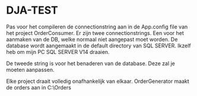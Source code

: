 # DJA-TEST

Pas voor het compileren de connectionstring aan in de App.config file van het project OrderConsumer.
Er zijn twee connectionstrings. 
Een voor het aanmaken van de DB, welke normaal niet aangepast moet worden. De database wordt aangemaakt in de default directory van SQL SERVER.
Ikzelf heb om mijn PC SQL SERVER V14 draaien.

De tweede string is voor het benaderen van de database. Deze zal je moeten aanpassen.

<connectionStrings>
    <add name="myDatabase"
         providerName ="System.Data.SqlClient"
         connectionString ="Integrated Security = SSPI; 
            Initial Catalog=myDatabase; 
            Data Source=localhost" />
    <add name="CreateDatabase"
         providerName ="System.Data.SqlClient"
         connectionString ="Server=localhost;Integrated security=SSPI;database=master" />
  </connectionStrings>
  
  Elke project draait volledig onafhankelijk van elkaar.
  OrderGenerator maakt de orders aan in C:\Orders 

